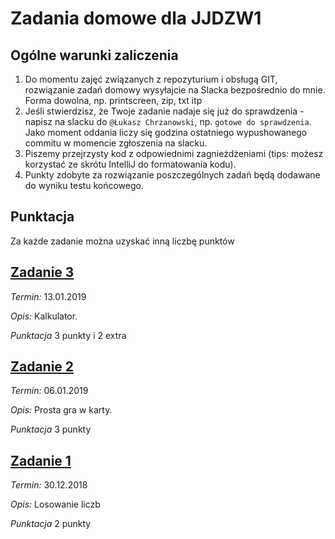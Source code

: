 # Zadania domowe dla JJDZW1

## Ogólne warunki zaliczenia
1. Do momentu zajęć związanych z repozyturium i obsługą GIT, rozwiązanie zadań domowy wysyłajcie na Slacka bezpośrednio do mnie. Forma dowolna, np. printscreen, zip, txt itp
1. Jeśli stwierdzisz, że Twoje zadanie nadaje się już do sprawdzenia - napisz na slacku do `@Łukasz Chrzanowski`, np. `gotowe do sprawdzenia`. Jako moment oddania liczy się godzina ostatniego wypushowanego commitu w momencie zgłoszenia na slacku.
1. Piszemy przejrzysty kod z odpowiednimi zagnieżdżeniami (tips: możesz korzystać ze skrótu IntelliJ do formatowania kodu).
1. Punkty zdobyte za rozwiązanie poszczególnych zadań będą dodawane do wyniku testu końcowego.

## Punktacja
Za każde zadanie można uzyskać inną liczbę punktów

## [Zadanie 3](./homework_3/homework_3.md)
*Termin:* 13.01.2019

*Opis:* Kalkulator.

*Punktacja* 3 punkty i 2 extra

## [Zadanie 2](./homework_2/homework_2.md)
*Termin:* 06.01.2019

*Opis:* Prosta gra w karty.

*Punktacja* 3 punkty

## [Zadanie 1](./homework_1/homework_1.md)
*Termin:* 30.12.2018

*Opis:* Losowanie liczb

*Punktacja* 2 punkty
